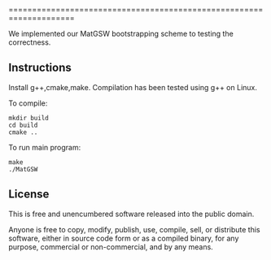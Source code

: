 
====================================================================


We implemented our MatGSW bootstrapping scheme to testing the correctness.



Instructions
------------
Install g++,cmake,make. Compilation has been tested using g++ on Linux.

To compile:

	mkdir build
    cd build
    cmake ..


To run main program:

	make
    ./MatGSW



License
-------
This is free and unencumbered software released into the public domain.

Anyone is free to copy, modify, publish, use, compile, sell, or distribute this software, either in source code form or as a compiled binary, for any purpose, commercial or non-commercial, and by any means.

